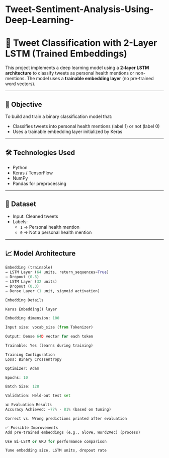 # Tweet-Sentiment-Analysis-Using-Deep-Learning-
# 🧠 Tweet Classification with 2-Layer LSTM (Trained Embeddings)

This project implements a deep learning model using a **2-layer LSTM architecture** to classify tweets as personal health mentions or non-mentions. The model uses a **trainable embedding layer** (no pre-trained word vectors).

---

## 📌 Objective

To build and train a binary classification model that:
- Classifies tweets into personal health mentions (label 1) or not (label 0)
- Uses a trainable embedding layer initialized by Keras

---

## 🛠️ Technologies Used

- Python
- Keras / TensorFlow
- NumPy
- Pandas for preprocessing

---

## 🧾 Dataset

- Input: Cleaned tweets
- Labels:
  - `1` → Personal health mention  
  - `0` → Not a personal health mention

---

## 📈 Model Architecture

```python
Embedding (trainable)
→ LSTM Layer (64 units, return_sequences=True)
→ Dropout (0.3)
→ LSTM Layer (32 units)
→ Dropout (0.3)
→ Dense Layer (1 unit, sigmoid activation)

Embedding Details

Keras Embedding() layer

Embedding dimension: 100

Input size: vocab_size (from Tokenizer)

Output: Dense 64D vector for each token

Trainable: Yes (learns during training)

Training Configuration
Loss: Binary Crossentropy

Optimizer: Adam

Epochs: 10

Batch Size: 128

Validation: Held-out test set

📊 Evaluation Results
Accuracy Achieved: ~77% - 81% (based on tuning)

Correct vs. Wrong predictions printed after evaluation

✅ Possible Improvements
Add pre-trained embeddings (e.g., GloVe, Word2Vec) (process)

Use Bi-LSTM or GRU for performance comparison

Tune embedding size, LSTM units, dropout rate






